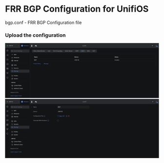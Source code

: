 # FRR BGP Configuration for UnifiOS
bgp.conf - FRR BGP Configuration file

### Upload the configuration
![picture](./assets/images/1.png)
![picture](./assets/images/2.png)
